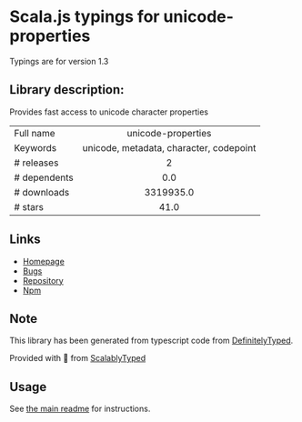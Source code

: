 
# Scala.js typings for unicode-properties

Typings are for version 1.3

## Library description:
Provides fast access to unicode character properties

|                    |                 |
| ------------------ | :-------------: |
| Full name          | unicode-properties |
| Keywords           | unicode, metadata, character, codepoint |
| # releases         | 2 |
| # dependents       | 0.0 |
| # downloads        | 3319935.0 |
| # stars            | 41.0 |

## Links
- [Homepage](https://github.com/devongovett/unicode-properties)
- [Bugs](https://github.com/devongovett/unicode-properties/issues)
- [Repository](https://github.com/devongovett/unicode-properties)
- [Npm](https://www.npmjs.com/package/unicode-properties)
    


## Note
This library has been generated from typescript code from [DefinitelyTyped](https://definitelytyped.org).

Provided with :purple_heart: from [ScalablyTyped](https://github.com/oyvindberg/ScalablyTyped)

## Usage
See [the main readme](../../readme.md) for instructions.


